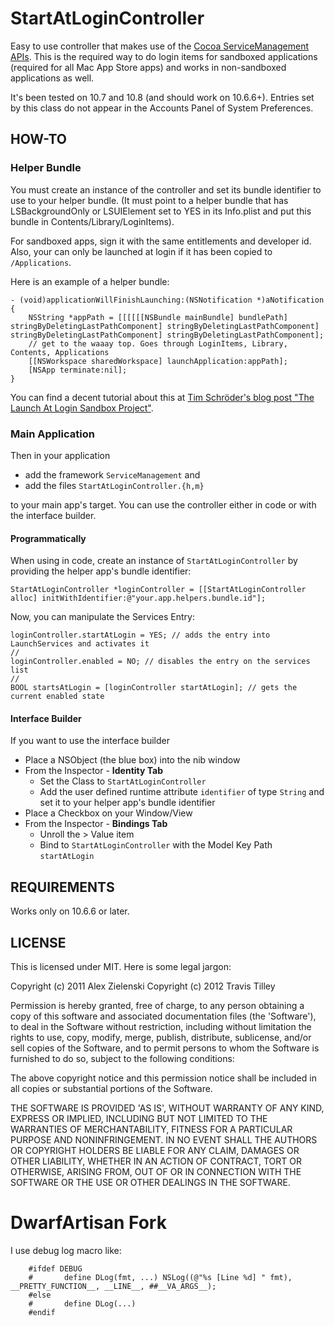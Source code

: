 # StartAtLoginController

Easy to use controller that makes use of the [Cocoa ServiceManagement APIs][SM]. This is the required way to do login items for sandboxed applications (required for all Mac App Store apps) and works in non-sandboxed applications as well.

It's been tested on 10.7 and 10.8 (and should work on 10.6.6+). Entries set by this class do not appear in the Accounts Panel of System Preferences.

## HOW-TO

### Helper Bundle

You must create an instance of the controller and set its bundle identifier to use to your helper bundle. (It must point to a helper bundle that has LSBackgroundOnly or LSUIElement set to YES in its Info.plist and put this bundle in Contents/Library/LoginItems).

For sandboxed apps, sign it with the same entitlements and developer id. Also, your can only be launched at login if it has been copied to `/Applications`.

Here is an example of a helper bundle:

	- (void)applicationWillFinishLaunching:(NSNotification *)aNotification
	{
		NSString *appPath = [[[[[[NSBundle mainBundle] bundlePath] stringByDeletingLastPathComponent] stringByDeletingLastPathComponent]  stringByDeletingLastPathComponent] stringByDeletingLastPathComponent]; 
		// get to the waaay top. Goes through LoginItems, Library, Contents, Applications
		[[NSWorkspace sharedWorkspace] launchApplication:appPath];
		[NSApp terminate:nil];
	}
	
You can find a decent tutorial about this at [Tim Schröder's blog post "The Launch At Login Sandbox Project"][Tutorial].
	
### Main Application

Then in your application

 * add the framework `ServiceManagement` and 
 * add the files `StartAtLoginController.{h,m}`
 
to your main app's target. You can use the controller either in code or with the interface builder.

#### Programmatically

When using in code, create an instance of `StartAtLoginController` by providing the helper app's bundle identifier:

	StartAtLoginController *loginController = [[StartAtLoginController alloc] initWithIdentifier:@"your.app.helpers.bundle.id"];
	
Now, you can manipulate the Services Entry:

	loginController.startAtLogin = YES; // adds the entry into LaunchServices and activates it
	//
	loginController.enabled = NO; // disables the entry on the services list
	//
	BOOL startsAtLogin = [loginController startAtLogin]; // gets the current enabled state
	
#### Interface Builder

If you want to use the interface builder

 * Place a NSObject (the blue box) into the nib window
 * From the Inspector - **Identity Tab**
   * Set the Class to `StartAtLoginController`
   * Add the user defined runtime attribute `identifier` of type `String` and set it to your helper app's bundle identifier
 * Place a Checkbox on your Window/View
 * From the Inspector - **Bindings Tab**
   * Unroll the > Value item
   * Bind to `StartAtLoginController` with the Model Key Path `startAtLogin`

## REQUIREMENTS

Works only on 10.6.6 or later.

## LICENSE

This is licensed under MIT. Here is some legal jargon:

Copyright (c) 2011 Alex Zielenski
Copyright (c) 2012 Travis Tilley

Permission is hereby granted, free of charge, to any person obtaining
a copy of this software and associated documentation files (the
'Software'), to deal in the Software without restriction, including
without limitation the rights to use, copy, modify, merge, publish,
distribute, sublicense, and/or sell copies of the Software, and to
permit persons to whom the Software is furnished to do so, subject to
the following conditions:

The above copyright notice and this permission notice shall be
included in all copies or substantial portions of the Software.

THE SOFTWARE IS PROVIDED 'AS IS', WITHOUT WARRANTY OF ANY KIND,
EXPRESS OR IMPLIED, INCLUDING BUT NOT LIMITED TO THE WARRANTIES OF
MERCHANTABILITY, FITNESS FOR A PARTICULAR PURPOSE AND NONINFRINGEMENT.
IN NO EVENT SHALL THE AUTHORS OR COPYRIGHT HOLDERS BE LIABLE FOR ANY
CLAIM, DAMAGES OR OTHER LIABILITY, WHETHER IN AN ACTION OF CONTRACT,
TORT OR OTHERWISE, ARISING FROM, OUT OF OR IN CONNECTION WITH THE
SOFTWARE OR THE USE OR OTHER DEALINGS IN THE SOFTWARE.

[SM]: http://developer.apple.com/library/mac/#documentation/MacOSX/Conceptual/BPSystemStartup/Chapters/CreatingLoginItems.html
[Tutorial]: http://blog.timschroeder.net/2012/07/03/the-launch-at-login-sandbox-project/

# DwarfArtisan Fork

I use debug log macro like:

```objc
    #ifdef DEBUG
    #       define DLog(fmt, ...) NSLog((@"%s [Line %d] " fmt), __PRETTY_FUNCTION__, __LINE__, ##__VA_ARGS__);
    #else
    #       define DLog(...)
    #endif
```
